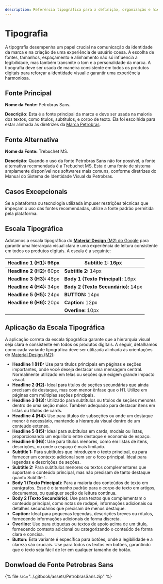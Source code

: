 ```yaml
---
description: Referência tipográfica para a definição, organização e hierarquia do conteúdo.
---
```


# Tipografia

A tipografia desempenha um papel crucial na comunicação da identidade da marca e na criação de uma experiência de usuário coesa. A escolha de fontes, tamanhos, espaçamento e alinhamento não só influencia a legibilidade, mas também transmite o tom e a personalidade da marca. A tipografia deve ser usada de maneira consistente em todos os produtos digitais para reforçar a identidade visual e garantir uma experiência harmoniosa.&#x20;

## Fonte Principal

**Nome da Fonte:** Petrobras Sans.

**Descrição:** Esta é a fonte principal da marca e deve ser usada na maioria dos textos, como títulos, subtítulos, e corpo de texto. Ela foi escolhida para estar alinhada às diretrizes da [Marca Petrobras](https://petrobras.com.br/quem-somos/nossa-marca).&#x20;

## Fonte Alternativa

**Nome da Fonte:** Trebuchet MS.

**Descrição:** Quando o uso da fonte Petrobras Sans não for possível, a fonte alternativa recomendada é a Trebuchet MS. Esta é uma fonte de sistema amplamente disponível nos softwares mais comuns, conforme diretrizes do Manual do Sistema de Identidade Visual da Petrobras.

## Casos Excepcionais

Se a plataforma ou tecnologia utilizada impuser restrições técnicas que impeçam o uso das fontes recomendadas, utilize a fonte padrão permitida pela plataforma.

## Escala Tipográfica

Adotamos a escala tipográfica do [**Material Design** (M2) do Google](https://m2.material.io/design/typography/the-type-system.html) para garantir uma hierarquia visual clara e uma experiência de leitura consistente em todos os produtos digitais. A escala é a seguinte:

| Headline 1 (H1): 96px     | Subtitle 1: 16px                    |
| ------------------------- | ----------------------------------- |
| **Headline 2 (H2):** 60px | **Subtitle 2:** 14px                |
| **Headline 3 (H3):** 48px | **Body 1 (Texto Principal):** 16px  |
| **Headline 4 (H4):** 34px | **Body 2 (Texto Secundário):** 14px |
| **Headline 5 (H5):** 24px | **BUTTON:** 14px                    |
| **Headline 6 (H6):** 20px | **Caption:** 12px                   |
|                           | **Overline:** 10px                  |

## Aplicação da Escala Tipográfica

A aplicação correta da escala tipográfica garante que a hierarquia visual seja clara e consistente em todos os produtos digitais. A seguir, detalhamos como cada variante tipográfica deve ser utilizada alinhada às orientações do [Material Design (M2)](https://m2.material.io/design/typography/the-type-system.html):

* **Headline 1 (H1):** Use para títulos principais em páginas e seções importantes, onde você deseja destacar uma mensagem central. Normalmente utilizado em telas ou seções que exigem grande impacto visual.
* **Headline 2 (H2):** Ideal para títulos de seções secundárias que ainda precisam de destaque, mas com menor ênfase que o H1. Utilize em páginas com múltiplas seções principais.
* **Headline 3 (H3):** Utilizado para subtítulos ou títulos de seções menores dentro de uma seção maior. Também adequado para destacar itens em listas ou títulos de cards.
* **Headline 4 (H4):** Use para títulos de subseções ou onde um destaque menor é necessário, mantendo a hierarquia visual dentro de um conteúdo extenso.
* **Headline 5 (H5):** Ideal para subtítulos em cards, modais ou listas, proporcionando um equilíbrio entre destaque e economia de espaço.
* **Headline 6 (H6):** Use para títulos menores, como em listas de itens, descrições, ou onde o espaço é mais limitado.
* **Subtitle 1:** Para subtítulos que introduzem o texto principal, ou para fornecer um contexto adicional sem ser o foco principal. Ideal para legendas e descrições de seções.
* **Subtitle 2:** Para subtítulos menores ou textos complementares que suportam o conteúdo principal, mas não precisam de tanto destaque quanto Subtitle 1.
* **Body 1 (Texto Principal):** Para a maioria dos conteúdos de texto em parágrafos. Esse é o tamanho padrão para o corpo de texto em artigos, documentos, ou qualquer seção de leitura contínua.
* **Body 2 (Texto Secundário):** Use para textos que complementam o conteúdo principal, como notas de rodapé, informações adicionais ou detalhes secundários que precisam de menos destaque.
* **Caption:** Ideal para pequenas legendas, descrições breves ou rótulos, fornecendo informações adicionais de forma discreta.
* **Overline:** Use para etiquetas ou textos de apoio acima de um título, fornecendo contexto adicional ou categorizando o conteúdo de forma clara e concisa.
* **Button:** Esta variante é específica para botões, onde a legibilidade e a clareza são cruciais. Use para todos os textos em botões, garantindo que o texto seja fácil de ler em qualquer tamanho de botão.

## Donwload de Fonte Petrobras Sans

{% file src="../.gitbook/assets/PetrobrasSans.zip" %}
